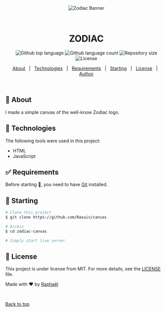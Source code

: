 <div align="center" id="top"> 
  <img src="https://www.historyvshollywood.com/reelfaces/zodiac/social.jpg" alt="Zodiac Banner" />

  &#xa0;

  <!-- <a href="https://canvas.netlify.app">Demo</a> -->
</div>

<h1 align="center">ZODIAC</h1>

<p align="center">
  <img alt="Github top language" src="https://img.shields.io/github/languages/top/Raxuis/zodiac-canvas?color=56BEB8">

  <img alt="Github language count" src="https://img.shields.io/github/languages/count/Raxuis/zodiac-canvas?color=56BEB8">

  <img alt="Repository size" src="https://img.shields.io/github/repo-size/Raxuis/zodiac-canvas?color=56BEB8">

  <img alt="License" src="https://img.shields.io/github/license/Raxuis/zodiac-canvas?color=56BEB8">

  <!-- <img alt="Github issues" src="https://img.shields.io/github/issues/Raxuis/canvas?color=56BEB8" /> -->

  <!-- <img alt="Github forks" src="https://img.shields.io/github/forks/Raxuis/canvas?color=56BEB8" /> -->

  <!-- <img alt="Github stars" src="https://img.shields.io/github/stars/Raxuis/canvas?color=56BEB8" /> -->
</p>

<!-- Status -->

<!-- <h4 align="center"> 
	🚧  Canvas 🚀 Under construction...  🚧
</h4> 

<hr> -->

<p align="center">
  <a href="#dart-about">About</a> &#xa0; | &#xa0; 
  <a href="#rocket-technologies">Technologies</a> &#xa0; | &#xa0;
  <a href="#white_check_mark-requirements">Requirements</a> &#xa0; | &#xa0;
  <a href="#checkered_flag-starting">Starting</a> &#xa0; | &#xa0;
  <a href="#memo-license">License</a> &#xa0; | &#xa0;
  <a href="https://github.com/Raxuis" target="_blank">Author</a>
</p>

<br>

## :dart: About ##

I made a simple canvas of the well-know Zodiac logo.
## :rocket: Technologies ##

The following tools were used in this project:

- HTML
- JavaScript

## :white_check_mark: Requirements ##

Before starting :checkered_flag:, you need to have [Git](https://git-scm.com) installed.

## :checkered_flag: Starting ##

```bash
# Clone this project
$ git clone https://github.com/Raxuis/canvas

# Access
$ cd zodiac-canvas

# Simply start live server

```

## :memo: License ##

This project is under license from MIT. For more details, see the [LICENSE](LICENSE.md) file.


Made with :heart: by <a href="https://github.com/Raxuis" target="_blank">Raphaël</a>

&#xa0;

<a href="#top">Back to top</a>
